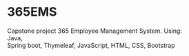 # 365EMS
Capstone project
365 Employee Management System. Using:                                                                                                                           																																														                                
  Java,                                                                                                                 																	
  Spring boot, 
  Thymeleaf, 
  JavaScript, 
  HTML, 
  CSS, 
  Bootstrap
